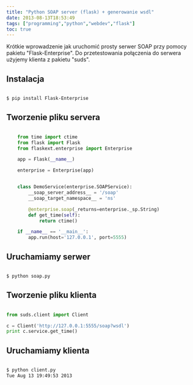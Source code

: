 ```yaml
---
title: "Python SOAP server (flask) + generowanie wsdl"
date: 2013-08-13T18:53:49
tags: ["programming","python","webdev","flask"]
toc: true
---
```


Krótkie wprowadzenie jak uruchomić prosty serwer SOAP przy pomocy pakietu "Flask-Enterprise".
Do przetestowania połączenia do serwera użyjemy klienta z pakietu "suds".


<!-- more -->

## Instalacja

```bash

$ pip install Flask-Enterprise

```


## Tworzenie pliku servera

``` python linenums="1" title="soap.py"

    from time import ctime
    from flask import Flask
    from flaskext.enterprise import Enterprise

    app = Flask(__name__)

    enterprise = Enterprise(app)


    class DemoService(enterprise.SOAPService):
        __soap_server_address__ = '/soap'
        __soap_target_namespace__ = 'ns'

        @enterprise.soap(_returns=enterprise._sp.String)
        def get_time(self):
            return ctime()

    if __name__ == '__main__':
        app.run(host='127.0.0.1', port=5555)
```



## Uruchamiamy serwer

```bash

$ python soap.py

```

## Tworzenie pliku klienta

```python linenums="1" title="client.py"

from suds.client import Client

c = Client('http://127.0.0.1:5555/soap?wsdl')
print c.service.get_time()

```


## Uruchamiamy klienta

```bash

$ python client.py
Tue Aug 13 19:49:53 2013
```
